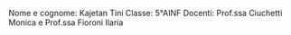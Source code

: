 Nome e cognome: Kajetan Tini
Classe: 5°AINF
Docenti: Prof.ssa Ciuchetti Monica e Prof.ssa Fioroni Ilaria
